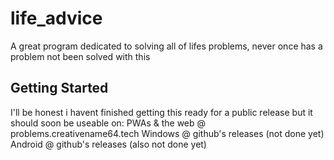 # life_advice

A great program dedicated to solving all of lifes problems, never once has a problem not been solved with this

## Getting Started

I'll be honest i havent finished getting this ready for a public release but it should soon be useable on:
PWAs & the web @ problems.creativename64.tech
Windows @ github's releases (not done yet)
Android @ github's releases (also not done yet)